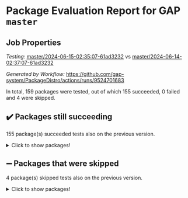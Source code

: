# Package Evaluation Report for GAP `master`

## Job Properties

*Testing:* [master/2024-06-15-02:35:07-61ad3232](https://github.com/gap-system/PackageDistro/blob/data/reports/master/2024-06-15-02:35:07-61ad3232) vs [master/2024-06-14-02:37:07-61ad3232](https://github.com/gap-system/PackageDistro/blob/data/reports/master/2024-06-14-02:37:07-61ad3232)

*Generated by Workflow:* https://github.com/gap-system/PackageDistro/actions/runs/9524701683

In total, 159 packages were tested, out of which 155 succeeded, 0 failed and 4 were skipped.

## :heavy_check_mark: Packages still succeeding

155 package(s) succeeded tests also on the previous version.
<details><summary>Click to show packages!</summary>

- 4ti2interface 2023.02-04 [(success)](https://github.com/gap-system/PackageDistro/actions/runs/9524701683/job/26258051809)
- ace 5.6.2 [(success)](https://github.com/gap-system/PackageDistro/actions/runs/9524701683/job/26258051893)
- aclib 1.3.2 [(success)](https://github.com/gap-system/PackageDistro/actions/runs/9524701683/job/26258051980)
- agt 0.3.1 [(success)](https://github.com/gap-system/PackageDistro/actions/runs/9524701683/job/26258052037)
- alnuth 3.2.1 [(success)](https://github.com/gap-system/PackageDistro/actions/runs/9524701683/job/26258052116)
- anupq 3.3.0 [(success)](https://github.com/gap-system/PackageDistro/actions/runs/9524701683/job/26258052194)
- atlasrep 2.1.8 [(success)](https://github.com/gap-system/PackageDistro/actions/runs/9524701683/job/26258052282)
- autodoc 2023.06.19 [(success)](https://github.com/gap-system/PackageDistro/actions/runs/9524701683/job/26258053321)
- automata 1.15 [(success)](https://github.com/gap-system/PackageDistro/actions/runs/9524701683/job/26258053504)
- automgrp 1.3.2 [(success)](https://github.com/gap-system/PackageDistro/actions/runs/9524701683/job/26258053639)
- autpgrp 1.11 [(success)](https://github.com/gap-system/PackageDistro/actions/runs/9524701683/job/26258054040)
- cap 2024.06-02 [(success)](https://github.com/gap-system/PackageDistro/actions/runs/9524701683/job/26258054626)
- caratinterface 2.3.6 [(success)](https://github.com/gap-system/PackageDistro/actions/runs/9524701683/job/26258054695)
- cddinterface 2022.11.01 [(success)](https://github.com/gap-system/PackageDistro/actions/runs/9524701683/job/26258054772)
- circle 1.6.6 [(success)](https://github.com/gap-system/PackageDistro/actions/runs/9524701683/job/26258054878)
- classicpres 1.22 [(success)](https://github.com/gap-system/PackageDistro/actions/runs/9524701683/job/26258054950)
- cohomolo 1.6.11 [(success)](https://github.com/gap-system/PackageDistro/actions/runs/9524701683/job/26258055043)
- congruence 1.2.6 [(success)](https://github.com/gap-system/PackageDistro/actions/runs/9524701683/job/26258055147)
- corelg 1.56 [(success)](https://github.com/gap-system/PackageDistro/actions/runs/9524701683/job/26258055241)
- crime 1.6 [(success)](https://github.com/gap-system/PackageDistro/actions/runs/9524701683/job/26258055328)
- crisp 1.4.6 [(success)](https://github.com/gap-system/PackageDistro/actions/runs/9524701683/job/26258055417)
- crypting 0.10.4 [(success)](https://github.com/gap-system/PackageDistro/actions/runs/9524701683/job/26258055510)
- cryst 4.1.27 [(success)](https://github.com/gap-system/PackageDistro/actions/runs/9524701683/job/26258055621)
- crystcat 1.1.10 [(success)](https://github.com/gap-system/PackageDistro/actions/runs/9524701683/job/26258055724)
- ctbllib 1.3.9 [(success)](https://github.com/gap-system/PackageDistro/actions/runs/9524701683/job/26258055814)
- cubefree 1.19 [(success)](https://github.com/gap-system/PackageDistro/actions/runs/9524701683/job/26258055904)
- curlinterface 2.3.2 [(success)](https://github.com/gap-system/PackageDistro/actions/runs/9524701683/job/26258056014)
- cvec 2.8.1 [(success)](https://github.com/gap-system/PackageDistro/actions/runs/9524701683/job/26258056110)
- datastructures 0.3.0 [(success)](https://github.com/gap-system/PackageDistro/actions/runs/9524701683/job/26258056197)
- deepthought 1.0.6 [(success)](https://github.com/gap-system/PackageDistro/actions/runs/9524701683/job/26258056273)
- design 1.8 [(success)](https://github.com/gap-system/PackageDistro/actions/runs/9524701683/job/26258056348)
- difsets 2.3.1 [(success)](https://github.com/gap-system/PackageDistro/actions/runs/9524701683/job/26258056436)
- digraphs 1.7.1 [(success)](https://github.com/gap-system/PackageDistro/actions/runs/9524701683/job/26258056514)
- edim 1.3.8 [(success)](https://github.com/gap-system/PackageDistro/actions/runs/9524701683/job/26258056609)
- example 4.3.4 [(success)](https://github.com/gap-system/PackageDistro/actions/runs/9524701683/job/26258056686)
- examplesforhomalg 2023.10-01 [(success)](https://github.com/gap-system/PackageDistro/actions/runs/9524701683/job/26258056768)
- factint 1.6.3 [(success)](https://github.com/gap-system/PackageDistro/actions/runs/9524701683/job/26258056847)
- ferret 1.0.11 [(success)](https://github.com/gap-system/PackageDistro/actions/runs/9524701683/job/26258056958)
- fga 1.5.0 [(success)](https://github.com/gap-system/PackageDistro/actions/runs/9524701683/job/26258057051)
- fining 1.5.6 [(success)](https://github.com/gap-system/PackageDistro/actions/runs/9524701683/job/26258057153)
- float 1.0.4 [(success)](https://github.com/gap-system/PackageDistro/actions/runs/9524701683/job/26258057263)
- format 1.4.4 [(success)](https://github.com/gap-system/PackageDistro/actions/runs/9524701683/job/26258057362)
- forms 1.2.11 [(success)](https://github.com/gap-system/PackageDistro/actions/runs/9524701683/job/26258057469)
- fplsa 1.2.6 [(success)](https://github.com/gap-system/PackageDistro/actions/runs/9524701683/job/26258057560)
- fr 2.4.13 [(success)](https://github.com/gap-system/PackageDistro/actions/runs/9524701683/job/26258057666)
- francy 2.0.3 [(success)](https://github.com/gap-system/PackageDistro/actions/runs/9524701683/job/26258057762)
- fwtree 1.3 [(success)](https://github.com/gap-system/PackageDistro/actions/runs/9524701683/job/26258057877)
- gapdoc 1.6.7 [(success)](https://github.com/gap-system/PackageDistro/actions/runs/9524701683/job/26258057979)
- gauss 2023.02-04 [(success)](https://github.com/gap-system/PackageDistro/actions/runs/9524701683/job/26258058097)
- gaussforhomalg 2023.11-01 [(success)](https://github.com/gap-system/PackageDistro/actions/runs/9524701683/job/26258058186)
- gbnp 1.0.5 [(success)](https://github.com/gap-system/PackageDistro/actions/runs/9524701683/job/26258058300)
- generalizedmorphismsforcap 2024.04-01 [(success)](https://github.com/gap-system/PackageDistro/actions/runs/9524701683/job/26258058379)
- genss 1.6.8 [(success)](https://github.com/gap-system/PackageDistro/actions/runs/9524701683/job/26258058458)
- gradedmodules 2024.01-01 [(success)](https://github.com/gap-system/PackageDistro/actions/runs/9524701683/job/26258058540)
- gradedringforhomalg 2023.08-01 [(success)](https://github.com/gap-system/PackageDistro/actions/runs/9524701683/job/26258058621)
- grape 4.9.0 [(success)](https://github.com/gap-system/PackageDistro/actions/runs/9524701683/job/26258058721)
- groupoids 1.74 [(success)](https://github.com/gap-system/PackageDistro/actions/runs/9524701683/job/26258058800)
- grpconst 2.6.5 [(success)](https://github.com/gap-system/PackageDistro/actions/runs/9524701683/job/26258058892)
- guarana 0.96.3 [(success)](https://github.com/gap-system/PackageDistro/actions/runs/9524701683/job/26258058969)
- guava 3.19 [(success)](https://github.com/gap-system/PackageDistro/actions/runs/9524701683/job/26258059076)
- hap 1.62 [(success)](https://github.com/gap-system/PackageDistro/actions/runs/9524701683/job/26258059164)
- hapcryst 0.1.15 [(success)](https://github.com/gap-system/PackageDistro/actions/runs/9524701683/job/26258059259)
- hecke 1.5.3 [(success)](https://github.com/gap-system/PackageDistro/actions/runs/9524701683/job/26258059343)
- help 4.0 [(success)](https://github.com/gap-system/PackageDistro/actions/runs/9524701683/job/26258059422)
- homalg 2024.01-01 [(success)](https://github.com/gap-system/PackageDistro/actions/runs/9524701683/job/26258059500)
- homalgtocas 2023.11-01 [(success)](https://github.com/gap-system/PackageDistro/actions/runs/9524701683/job/26258059584)
- idrel 2.47 [(success)](https://github.com/gap-system/PackageDistro/actions/runs/9524701683/job/26258059664)
- images 1.3.2 [(success)](https://github.com/gap-system/PackageDistro/actions/runs/9524701683/job/26258059747)
- intpic 0.3.0 [(success)](https://github.com/gap-system/PackageDistro/actions/runs/9524701683/job/26258059825)
- io 4.8.2 [(success)](https://github.com/gap-system/PackageDistro/actions/runs/9524701683/job/26258059919)
- io_forhomalg 2023.02-04 [(success)](https://github.com/gap-system/PackageDistro/actions/runs/9524701683/job/26258059999)
- irredsol 1.4.4 [(success)](https://github.com/gap-system/PackageDistro/actions/runs/9524701683/job/26258060079)
- json 2.2.1 [(success)](https://github.com/gap-system/PackageDistro/actions/runs/9524701683/job/26258060166)
- jupyterkernel 1.5.0 [(success)](https://github.com/gap-system/PackageDistro/actions/runs/9524701683/job/26258060251)
- jupyterviz 1.5.6 [(success)](https://github.com/gap-system/PackageDistro/actions/runs/9524701683/job/26258060316)
- kan 1.37 [(success)](https://github.com/gap-system/PackageDistro/actions/runs/9524701683/job/26258060391)
- kbmag 1.5.11 [(success)](https://github.com/gap-system/PackageDistro/actions/runs/9524701683/job/26258060472)
- laguna 3.9.6 [(success)](https://github.com/gap-system/PackageDistro/actions/runs/9524701683/job/26258060572)
- liealgdb 2.2.1 [(success)](https://github.com/gap-system/PackageDistro/actions/runs/9524701683/job/26258060674)
- liepring 2.9.1 [(success)](https://github.com/gap-system/PackageDistro/actions/runs/9524701683/job/26258060777)
- liering 2.4.2 [(success)](https://github.com/gap-system/PackageDistro/actions/runs/9524701683/job/26258060876)
- linearalgebraforcap 2024.06-01 [(success)](https://github.com/gap-system/PackageDistro/actions/runs/9524701683/job/26258060964)
- lins 0.9 [(success)](https://github.com/gap-system/PackageDistro/actions/runs/9524701683/job/26258061056)
- localizeringforhomalg 2023.10-01 [(success)](https://github.com/gap-system/PackageDistro/actions/runs/9524701683/job/26258061110)
- loops 3.4.3 [(success)](https://github.com/gap-system/PackageDistro/actions/runs/9524701683/job/26258061183)
- lpres 1.0.3 [(success)](https://github.com/gap-system/PackageDistro/actions/runs/9524701683/job/26258061265)
- majoranaalgebras 1.5.1 [(success)](https://github.com/gap-system/PackageDistro/actions/runs/9524701683/job/26258061332)
- mapclass 1.4.6 [(success)](https://github.com/gap-system/PackageDistro/actions/runs/9524701683/job/26258061407)
- matgrp 0.70 [(success)](https://github.com/gap-system/PackageDistro/actions/runs/9524701683/job/26258061504)
- matricesforhomalg 2024.02-01 [(success)](https://github.com/gap-system/PackageDistro/actions/runs/9524701683/job/26258061594)
- modisom 2.5.4 [(success)](https://github.com/gap-system/PackageDistro/actions/runs/9524701683/job/26258061703)
- modulepresentationsforcap 2024.04-01 [(success)](https://github.com/gap-system/PackageDistro/actions/runs/9524701683/job/26258061789)
- modules 2024.01-01 [(success)](https://github.com/gap-system/PackageDistro/actions/runs/9524701683/job/26258061850)
- monoidalcategories 2024.06-01 [(success)](https://github.com/gap-system/PackageDistro/actions/runs/9524701683/job/26258061920)
- nconvex 2022.09-01 [(success)](https://github.com/gap-system/PackageDistro/actions/runs/9524701683/job/26258062001)
- nilmat 1.4.2 [(success)](https://github.com/gap-system/PackageDistro/actions/runs/9524701683/job/26258062065)
- nock 1.5 [(success)](https://github.com/gap-system/PackageDistro/actions/runs/9524701683/job/26258062147)
- normalizinterface 1.3.6 [(success)](https://github.com/gap-system/PackageDistro/actions/runs/9524701683/job/26258062212)
- nq 2.5.11 [(success)](https://github.com/gap-system/PackageDistro/actions/runs/9524701683/job/26258062296)
- numericalsgps 1.3.1 [(success)](https://github.com/gap-system/PackageDistro/actions/runs/9524701683/job/26258062394)
- openmath 11.5.3 [(success)](https://github.com/gap-system/PackageDistro/actions/runs/9524701683/job/26258062484)
- orb 4.9.0 [(success)](https://github.com/gap-system/PackageDistro/actions/runs/9524701683/job/26258062573)
- packagemanager 1.4.3 [(success)](https://github.com/gap-system/PackageDistro/actions/runs/9524701683/job/26258062642)
- patternclass 2.4.3 [(success)](https://github.com/gap-system/PackageDistro/actions/runs/9524701683/job/26258062729)
- permut 2.0.5 [(success)](https://github.com/gap-system/PackageDistro/actions/runs/9524701683/job/26258062800)
- polenta 1.3.10 [(success)](https://github.com/gap-system/PackageDistro/actions/runs/9524701683/job/26258062869)
- polymaking 0.8.7 [(success)](https://github.com/gap-system/PackageDistro/actions/runs/9524701683/job/26258062935)
- primgrp 3.4.4 [(success)](https://github.com/gap-system/PackageDistro/actions/runs/9524701683/job/26258063014)
- profiling 2.5.4 [(success)](https://github.com/gap-system/PackageDistro/actions/runs/9524701683/job/26258063090)
- qdistrnd 0.9.4 [(success)](https://github.com/gap-system/PackageDistro/actions/runs/9524701683/job/26258063164)
- qpa 1.35 [(success)](https://github.com/gap-system/PackageDistro/actions/runs/9524701683/job/26258063243)
- quagroup 1.8.4 [(success)](https://github.com/gap-system/PackageDistro/actions/runs/9524701683/job/26258063298)
- radiroot 2.9 [(success)](https://github.com/gap-system/PackageDistro/actions/runs/9524701683/job/26258063375)
- rcwa 4.7.1 [(success)](https://github.com/gap-system/PackageDistro/actions/runs/9524701683/job/26258063459)
- rds 1.8 [(success)](https://github.com/gap-system/PackageDistro/actions/runs/9524701683/job/26258063563)
- recog 1.4.2 [(success)](https://github.com/gap-system/PackageDistro/actions/runs/9524701683/job/26258063672)
- repndecomp 1.3.0 [(success)](https://github.com/gap-system/PackageDistro/actions/runs/9524701683/job/26258063768)
- repsn 3.1.2 [(success)](https://github.com/gap-system/PackageDistro/actions/runs/9524701683/job/26258063856)
- resclasses 4.7.3 [(success)](https://github.com/gap-system/PackageDistro/actions/runs/9524701683/job/26258063948)
- ringsforhomalg 2023.11-02 [(success)](https://github.com/gap-system/PackageDistro/actions/runs/9524701683/job/26258064032)
- sco 2023.08-01 [(success)](https://github.com/gap-system/PackageDistro/actions/runs/9524701683/job/26258064130)
- scscp 2.4.2 [(success)](https://github.com/gap-system/PackageDistro/actions/runs/9524701683/job/26258064224)
- semigroups 5.3.7 [(success)](https://github.com/gap-system/PackageDistro/actions/runs/9524701683/job/26258064326)
- sglppow 2.4 [(success)](https://github.com/gap-system/PackageDistro/actions/runs/9524701683/job/26258064437)
- sgpviz 0.999.5 [(success)](https://github.com/gap-system/PackageDistro/actions/runs/9524701683/job/26258064541)
- simpcomp 2.1.14 [(success)](https://github.com/gap-system/PackageDistro/actions/runs/9524701683/job/26258064641)
- singular 2024.06.03 [(success)](https://github.com/gap-system/PackageDistro/actions/runs/9524701683/job/26258064754)
- sl2reps 1.1 [(success)](https://github.com/gap-system/PackageDistro/actions/runs/9524701683/job/26258064847)
- sla 1.5.3 [(success)](https://github.com/gap-system/PackageDistro/actions/runs/9524701683/job/26258064958)
- smallgrp 1.5.3 [(success)](https://github.com/gap-system/PackageDistro/actions/runs/9524701683/job/26258065042)
- smallsemi 0.7.0 [(success)](https://github.com/gap-system/PackageDistro/actions/runs/9524701683/job/26258065121)
- sonata 2.9.6 [(success)](https://github.com/gap-system/PackageDistro/actions/runs/9524701683/job/26258065205)
- sophus 1.27 [(success)](https://github.com/gap-system/PackageDistro/actions/runs/9524701683/job/26258065293)
- sotgrps 1.2 [(success)](https://github.com/gap-system/PackageDistro/actions/runs/9524701683/job/26258065400)
- spinsym 1.5.2 [(success)](https://github.com/gap-system/PackageDistro/actions/runs/9524701683/job/26258065492)
- standardff 1.0 [(success)](https://github.com/gap-system/PackageDistro/actions/runs/9524701683/job/26258065577)
- symbcompcc 1.3.2 [(success)](https://github.com/gap-system/PackageDistro/actions/runs/9524701683/job/26258065650)
- thelma 1.3 [(success)](https://github.com/gap-system/PackageDistro/actions/runs/9524701683/job/26258065733)
- tomlib 1.2.11 [(success)](https://github.com/gap-system/PackageDistro/actions/runs/9524701683/job/26258065844)
- toolsforhomalg 2023.11-01 [(success)](https://github.com/gap-system/PackageDistro/actions/runs/9524701683/job/26258065943)
- toric 1.9.5 [(success)](https://github.com/gap-system/PackageDistro/actions/runs/9524701683/job/26258066032)
- toricvarieties 2022.07.13 [(success)](https://github.com/gap-system/PackageDistro/actions/runs/9524701683/job/26258066137)
- transgrp 3.6.5 [(success)](https://github.com/gap-system/PackageDistro/actions/runs/9524701683/job/26258066227)
- typeset 1.2.2 [(success)](https://github.com/gap-system/PackageDistro/actions/runs/9524701683/job/26258066344)
- ugaly 4.1.3 [(success)](https://github.com/gap-system/PackageDistro/actions/runs/9524701683/job/26258066444)
- unipot 1.5 [(success)](https://github.com/gap-system/PackageDistro/actions/runs/9524701683/job/26258066561)
- unitlib 4.2.0 [(success)](https://github.com/gap-system/PackageDistro/actions/runs/9524701683/job/26258066667)
- utils 0.85 [(success)](https://github.com/gap-system/PackageDistro/actions/runs/9524701683/job/26258066768)
- uuid 0.7 [(success)](https://github.com/gap-system/PackageDistro/actions/runs/9524701683/job/26258066898)
- walrus 0.9991 [(success)](https://github.com/gap-system/PackageDistro/actions/runs/9524701683/job/26258067006)
- wedderga 4.10.5 [(success)](https://github.com/gap-system/PackageDistro/actions/runs/9524701683/job/26258067129)
- xmod 2.92 [(success)](https://github.com/gap-system/PackageDistro/actions/runs/9524701683/job/26258067241)
- xmodalg 1.23 [(success)](https://github.com/gap-system/PackageDistro/actions/runs/9524701683/job/26258067332)
- yangbaxter 0.10.3 [(success)](https://github.com/gap-system/PackageDistro/actions/runs/9524701683/job/26258067445)
- zeromqinterface 0.14 [(success)](https://github.com/gap-system/PackageDistro/actions/runs/9524701683/job/26258067550)
</details>

## :heavy_minus_sign: Packages that were skipped

4 package(s) skipped tests also on the previous version.
<details><summary>Click to show packages!</summary>

- browse 1.8.21 [(skipped)](https://github.com/gap-system/PackageDistro/actions/runs/9524701683/job/26257911432)
- itc 1.5.1 [(skipped)](https://github.com/gap-system/PackageDistro/actions/runs/9524701683/job/26257911432)
- polycyclic 2.16 [(skipped)](https://github.com/gap-system/PackageDistro/actions/runs/9524701683/job/26257911432)
- xgap 4.32 [(skipped)](https://github.com/gap-system/PackageDistro/actions/runs/9524701683/job/26257911432)
</details>


